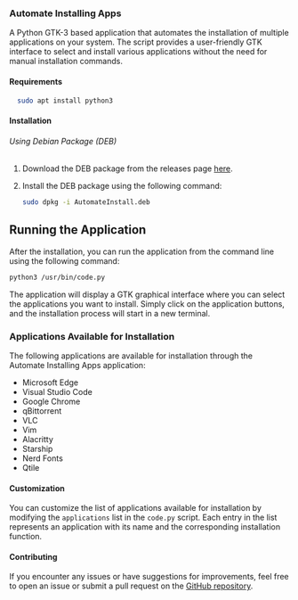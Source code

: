 
### Automate Installing Apps

A Python GTK-3 based application that automates the installation of multiple applications on your system. The script provides a user-friendly GTK interface to select and install various applications without the need for manual installation commands.

#### Requirements

 ```bash
   sudo apt install python3
   ```

#### Installation

###### Using Debian Package (DEB)

1. Download the DEB package from the releases page [here](https://github.com/muhiris/AutomateInstall/releases/download/v1.0/v0.1.0-automate-install.deb).
2. Install the DEB package using the following command:

   ```bash
   sudo dpkg -i AutomateInstall.deb
   ```

## Running the Application

After the installation, you can run the application from the command line using the following command:

```bash
python3 /usr/bin/code.py
```

The application will display a GTK graphical interface where you can select the applications you want to install. Simply click on the application buttons, and the installation process will start in a new terminal.

### Applications Available for Installation

The following applications are available for installation through the Automate Installing Apps application:

- Microsoft Edge
- Visual Studio Code
- Google Chrome
- qBittorrent
- VLC
- Vim
- Alacritty
- Starship
- Nerd Fonts
- Qtile

#### Customization

You can customize the list of applications available for installation by modifying the `applications` list in the `code.py` script. Each entry in the list represents an application with its name and the corresponding installation function.

#### Contributing

If you encounter any issues or have suggestions for improvements, feel free to open an issue or submit a pull request on the [GitHub repository](https://github.com/muhiris/AutomateInstall).

